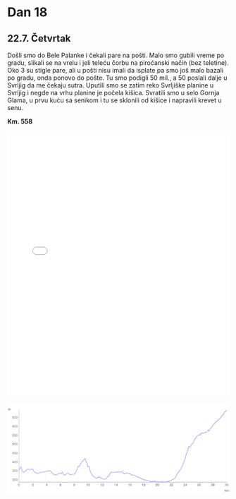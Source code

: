 # Dan 18

## 22.7. Četvrtak

Došli smo do Bele Palanke i čekali pare na pošti. Malo smo gubili vreme po gradu, slikali se na vrelu i jeli teleću čorbu na piroćanski način (bez teletine). Oko 3 su stigle pare, ali u pošti nisu imali da isplate pa smo još malo bazali po gradu, onda ponovo do pošte. Tu smo podigli 50 mil., a 50 poslali dalje u Svrljig da me čekaju sutra. Uputili smo se zatim reko Svrljiške planine u Svrljig i negde na vrhu planine je počela kišica. Svratili smo u selo Gornja Glama, u prvu kuću sa senikom i tu se sklonili od kišice i napravili krevet u senu.

**Km. 558**

<iframe width="100%" height="600px" frameborder="0" allowfullscreen src="//umap.openstreetmap.fr/en/map/bajsom-po-srbiji_570086?scaleControl=true&miniMap=false&scrollWheelZoom=false&zoomControl=true&allowEdit=false&moreControl=true&searchControl=false&tilelayersControl=null&embedControl=false&datalayersControl=null&onLoadPanel=undefined&captionBar=false&fullscreenControl=true&locateControl=false&editinosmControl=false&datalayers=1627835#12/43.2469/22.4192"></iframe>

![Visinski profil](./img/dan-18.png)
